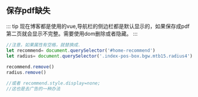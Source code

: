 ## 保存pdf缺失
::: tip 现在博客都是使用的vue,导航栏的侧边栏都是默认显示的，如果保存成pdf第二页就会显示不完整。需要使用dom删除或者隐藏。
:::

``` javascript
//注意，如果属性有空格，就替换成.
let recommend= document.querySelector('#home-recommend')
let radius= document.querySelector('.index-pos-box.bgw.mtb15.radius4')
 
recommend.remove()
radius.remove()

//或者 recommend.style.display=none;
//这也是去广告的一种办法
```